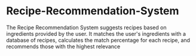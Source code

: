 # Recipe-Recommendation-System
The Recipe Recommendation System suggests recipes based on ingredients provided by the user. It matches the user's ingredients with a database of recipes, calculates the match percentage for each recipe, and recommends those with the highest relevance
